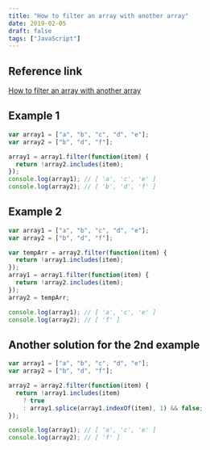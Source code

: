 ```yaml
---
title: "How to filter an array with another array"
date: 2019-02-05
draft: false
tags: ["JavaScript"]
---
```


## Reference link

[How to filter an array with another array](https://www.freecodecamp.org/forum/t/how-to-filter-an-array-with-another-array/139352)

## Example 1

```js
var array1 = ["a", "b", "c", "d", "e"];
var array2 = ["b", "d", "f"];

array1 = array1.filter(function(item) {
  return !array2.includes(item);
});
console.log(array1); // [ 'a', 'c', 'e' ]
console.log(array2); // [ 'b', 'd', 'f' ]
```

## Example 2

```js
var array1 = ["a", "b", "c", "d", "e"];
var array2 = ["b", "d", "f"];

var tempArr = array2.filter(function(item) {
  return !array1.includes(item);
});
array1 = array1.filter(function(item) {
  return !array2.includes(item);
});
array2 = tempArr;

console.log(array1); // [ 'a', 'c', 'e' ]
console.log(array2); // [ 'f' ]
```

## Another solution for the 2nd example

```js
var array1 = ["a", "b", "c", "d", "e"];
var array2 = ["b", "d", "f"];

array2 = array2.filter(function(item) {
  return !array1.includes(item)
    ? true
    : array1.splice(array1.indexOf(item), 1) && false;
});

console.log(array1); // [ 'a', 'c', 'e' ]
console.log(array2); // [ 'f' ]
```
